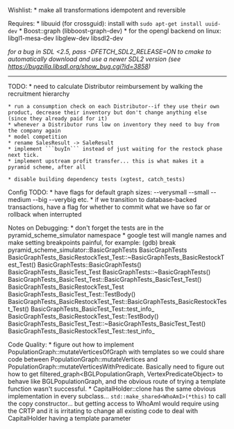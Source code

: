 Wishlist:
    * make all transformations idempotent and reversible

Requires:
    * libuuid (for crossguid): install with `sudo apt-get install uuid-dev`
    * Boost::graph (libboost-graph-dev)
    * for the opengl backend on linux: libgl1-mesa-dev libglew-dev libsdl2-dev

*for a bug in SDL <2.5, pass -DFETCH_SDL2_RELEASE=ON to cmake to automatically download and use a newer SDL2 version (see https://bugzilla.libsdl.org/show_bug.cgi?id=3858)*

----------------------------------

TODO:
    * need to calculate Distributor reimbursement by walking the recruitment hierarchy

    * run a consumption check on each Distributor--if they use their own product, decrease their inventory but don't change anything else (since they already paid for it)
    * whenever a Distributor runs low on inventory they need to buy from the company again
    * model competition
    * rename SalesResult -> SaleResult
    * implement ```buyIn``` instead of just waiting for the restock phase next tick.
    * implement upstream profit transfer... this is what makes it a pyramid scheme, after all

    * disable building dependency tests (xgtest, catch_tests)

Config TODO:
    * have flags for default graph sizes: --verysmall --small --medium --big --verybig etc.
    * if we transition to database-backed transactions, have a flag for whether to commit what we have so far or rollback when interrupted


Notes on Debugging:
    * don't forget the tests are in the pyramid_scheme_simulator namespace
    * google test will mangle names and make setting breakpoints painful, for example:
(gdb) break pyramid_scheme_simulator::BasicGraphTests
BasicGraphTests                                                                  BasicGraphTests_BasicRestockTest_Test::~BasicGraphTests_BasicRestockTest_Test()
BasicGraphTests::BasicGraphTests()                                               BasicGraphTests_BasicTest_Test
BasicGraphTests::~BasicGraphTests()                                              BasicGraphTests_BasicTest_Test::BasicGraphTests_BasicTest_Test()
BasicGraphTests_BasicRestockTest_Test                                            BasicGraphTests_BasicTest_Test::TestBody()
BasicGraphTests_BasicRestockTest_Test::BasicGraphTests_BasicRestockTest_Test()   BasicGraphTests_BasicTest_Test::test_info_
BasicGraphTests_BasicRestockTest_Test::TestBody()                                BasicGraphTests_BasicTest_Test::~BasicGraphTests_BasicTest_Test()
BasicGraphTests_BasicRestockTest_Test::test_info_


Code Quality:
    * figure out how to implement PopulationGraph::mutateVerticesOfGraph with templates so we could share code between PopulationGraph::mutateVertices and PopulationGraph::mutateVerticesWithPredicate.  Basically need to figure out how to get filtered_graph<BGLPopulationGraph, VertexPredicateObject> to behave like BGLPopulationGraph, and the obvious route of trying a template function wasn't successful.
    * CapitalHolder::clone has the same obvious implementation in every subclass...
        ```std::make_shared<WhoAmI>(*this)```
       to call the copy constructor...
       but getting access to WhoAmI would require using the CRTP and it is irritating to change all existing code to deal with CapitalHolder having a template parameter
